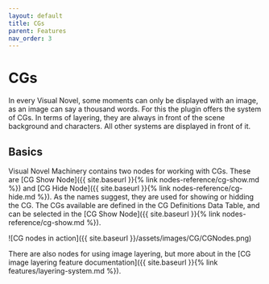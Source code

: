 ```yaml
---
layout: default
title: CGs
parent: Features
nav_order: 3
---
```


# CGs

In every Visual Novel, some moments can only be displayed with an image, as an image can say a thousand words. For this the plugin offers the system of CGs. In terms of layering, they are always in front of the scene background and characters. All other systems are displayed in front of it.

## Basics

Visual Novel Machinery contains two nodes for working with CGs. These are [CG Show Node]({{ site.baseurl }}{% link nodes-reference/cg-show.md %}) and [CG Hide Node]({{ site.baseurl }}{% link nodes-reference/cg-hide.md %}). As the names suggest, they are used for showing or hidding the CG. The CGs available are defined in the CG Definitions Data Table, and can be selected in the [CG Show Node]({{ site.baseurl }}{% link nodes-reference/cg-show.md %}).

![CG nodes in action]({{ site.baseurl }}/assets/images/CG/CGNodes.png)

There are also nodes for using image layering, but more about in the [CG image layering feature documentation]({{ site.baseurl }}{% link features/layering-system.md %}).